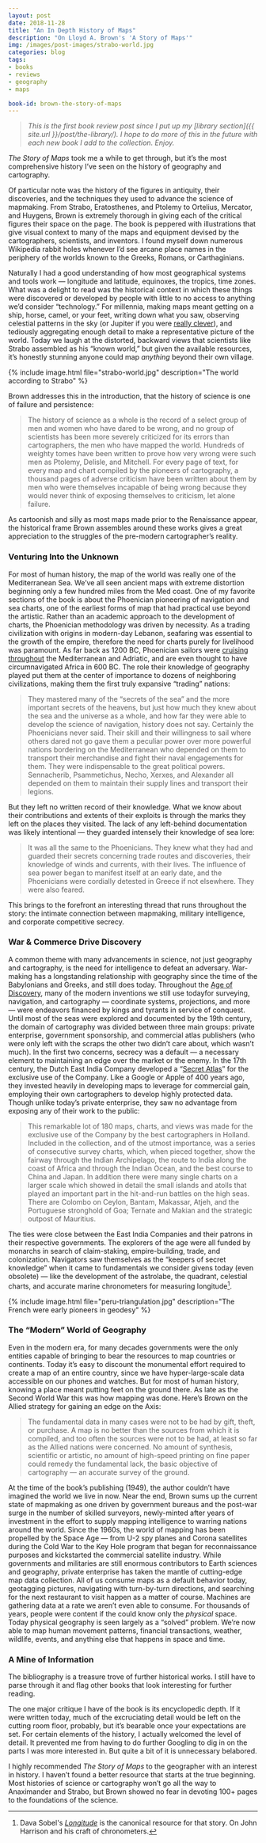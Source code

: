 ```yaml
---
layout: post
date: 2018-11-28
title: "An In Depth History of Maps"
description: "On Lloyd A. Brown's 'A Story of Maps'"
img: /images/post-images/strabo-world.jpg
categories: blog
tags:
- books
- reviews
- geography
- maps

book-id: brown-the-story-of-maps
---
```


> _This is the first book review post since I put up my [library section]({{ site.url }}/post/the-library/). I hope to do more of this in the future with each new book I add to the collection. Enjoy._

_The Story of Maps_ took me a while to get through, but it’s the most comprehensive history I’ve seen on the history of geography and cartography.

Of particular note was the history of the figures in antiquity, their discoveries, and the techniques they used to advance the science of mapmaking. From Strabo, Eratosthenes, and Ptolemy to Ortelius, Mercator, and Huygens, Brown is extremely thorough in giving each of the critical figures their space on the page. The book is peppered with illustrations that give visual context to many of the maps and equipment devised by the cartographers, scientists, and inventors. I found myself down numerous Wikipedia rabbit holes whenever I’d see arcane place names in the periphery of the worlds known to the Greeks, Romans, or Carthaginians.

Naturally I had a good understanding of how most geographical systems and tools work — longitude and latitude, equinoxes, the tropics, time zones. What was a delight to read was the historical context in which these things were discovered or developed by people with little to no access to anything we’d consider “technology.” For millennia, making maps meant getting on a ship, horse, camel, or your feet, writing down what you saw, observing celestial patterns in the sky (or Jupiter if you were [really clever](https://en.wikipedia.org/wiki/Galileo_Galilei#Jupiter's_moons "Galileo + Jupiter's moons")), and tediously aggregating enough detail to make a representative picture of the world. Today we laugh at the distorted, backward views that scientists like Strabo assembled as his “known world,” but given the available resources, it’s honestly stunning anyone could map _anything_ beyond their own village.

{% include image.html file="strabo-world.jpg" description="The world according to Strabo" %}

Brown addresses this in the introduction, that the history of science is one of failure and persistence:

> The history of science as a whole is the record of a select group of men and women who have dared to be wrong, and no group of scientists has been more severely criticized for its errors than cartographers, the men who have mapped the world. Hundreds of weighty tomes have been written to prove how very wrong were such men as Ptolemy, Delisle, and Mitchell. For every page of text, for every map and chart compiled by the pioneers of cartography, a thousand pages of adverse criticism have been written about them by men who were themselves incapable of being wrong because they would never think of exposing themselves to criticism, let alone failure.

As cartoonish and silly as most maps made prior to the Renaissance appear, the historical frame Brown assembles around these works gives a great appreciation to the struggles of the pre-modern cartographer’s reality. 

### Venturing Into the Unknown

For most of human history, the map of the world was really one of the Mediterranean Sea. We’ve all seen ancient maps with extreme distortion beginning only a few hundred miles from the Med coast. One of my favorite sections of the book is about the Phoenician pioneering of navigation and sea charts, one of the earliest forms of map that had practical use beyond the artistic. Rather than an academic approach to the development of charts, the Phoenician methodology was driven by necessity. As a trading civilization with origins in modern-day Lebanon, seafaring was essential to the growth of the empire, therefore the need for charts purely for livelihood was paramount. As far back as 1200 BC, Phoenician sailors were [cruising throughout](https://en.wikipedia.org/wiki/Phoenicia#/media/File:Griechischen_und_ph%C3%B6nizischen_Kolonien.jpg "Phoenician extents") the Mediterranean and Adriatic, and are even thought to have circumnavigated Africa in 600 BC. The role their knowledge of geography played put them at the center of importance to dozens of neighboring civilizations, making them the first truly expansive “trading” nations:

> They mastered many of the “secrets of the sea” and the more important secrets of the heavens, but just how much they knew about the sea and the universe as a whole, and how far they were able to develop the science of navigation, history does not say. Certainly the Phoenicians never said. Their skill and their willingness to sail where others dared not go gave them a peculiar power over more powerful nations bordering on the Mediterranean who depended on them to transport their merchandise and fight their naval engagements for them. They were indispensable to the great political powers. Sennacherib, Psammetichus, Necho, Xerxes, and Alexander all depended on them to maintain their supply lines and transport their legions.

But they left no written record of their knowledge. What we know about their contributions and extents of their exploits is through the marks they left on the places they visited. The lack of any left-behind documentation was likely intentional — they guarded intensely their knowledge of sea lore:

> It was all the same to the Phoenicians. They knew what they had and guarded their secrets concerning trade routes and discoveries, their knowledge of winds and currents, with their lives. The influence of sea power began to manifest itself at an early date, and the Phoenicians were cordially detested in Greece if not elsewhere. They were also feared.

This brings to the forefront an interesting thread that runs throughout the story: the intimate connection between mapmaking, military intelligence, and corporate competitive secrecy.

### War & Commerce Drive Discovery

A common theme with many advancements in science, not just geography and cartography, is the need for intelligence to defeat an adversary. War-making has a longstanding relationship with geography since the time of the Babylonians and Greeks, and still does today. Throughout the [Age of Discovery](https://en.wikipedia.org/wiki/Age_of_Discovery "Age of Discovery"), many of the modern inventions we still use todayfor surveying, navigation, and cartography — coordinate systems, projections, and more — were endeavors financed by kings and tyrants in service of conquest. Until most of the seas were explored and documented by the 19th century, the domain of cartography was divided between three main groups: private enterprise, government sponsorship, and commercial atlas publishers (who were only left with the scraps the other two didn’t care about, which wasn’t much). In the first two concerns, secrecy was a default — a necessary element to maintaining an edge over the market or the enemy. In the 17th century, the Dutch East India Company developed a “[Secret Atlas](http://www.helmink.com/Antique_Maps_Secret_Atlas.php "VOC Secret Atlas")” for the exclusive use of the Company. Like a Google or Apple of 400 years ago, they invested heavily in developing maps to leverage for commercial gain, employing their own cartographers to develop highly protected data. Though unlike today’s private enterprise, they saw no advantage from exposing any of their work to the public:

> This remarkable lot of 180 maps, charts, and views was made for the exclusive use of the Company by the best cartographers in Holland. Included in the collection, and of the utmost importance, was a series of consecutive survey charts, which, when pieced together, show the fairway through the Indian Archipelago, the route to India along the coast of Africa and through the Indian Ocean, and the best course to China and Japan. In addition there were many single charts on a larger scale which showed in detail the small islands and atolls that played an important part in the hit-and-run battles on the high seas. There are Colombo on Ceylon, Bantam, Makassar, Atjeh, and the Portuguese stronghold of Goa; Ternate and Makian and the strategic outpost of Mauritius.

The ties were close between the East India Companies and their patrons in their respective governments. The explorers of the age were all funded by monarchs in search of claim-staking, empire-building, trade, and colonization. Navigators saw themselves as the “keepers of secret knowledge” when it came to fundamentals we consider givens today (even obsolete) — like the development of the astrolabe, the quadrant, celestial charts, and accurate marine chronometers for measuring longitude[^longitude].

{% include image.html file="peru-triangulation.jpg" description="The French were early pioneers in geodesy" %}

### The “Modern” World of Geography

Even in the modern era, for many decades governments were the only entities capable of bringing to bear the resources to map countries or continents. Today it’s easy to discount the monumental effort required to create a map of an entire country, since we have hyper-large-scale data accessible on our phones and watches. But for most of human history, knowing a place meant putting feet on the ground there. As late as the Second World War this was how mapping was done. Here’s Brown on the Allied strategy for gaining an edge on the Axis:

> The fundamental data in many cases were not to be had by gift, theft, or purchase. A map is no better than the sources from which it is compiled, and too often the sources were not to be had, at least so far as the Allied nations were concerned. No amount of synthesis, scientific or artistic, no amount of high-speed printing on fine paper could remedy the fundamental lack, the basic objective of cartography — an accurate survey of the ground.

At the time of the book’s publishing (1949), the author couldn’t have imagined the world we live in now. Near the end, Brown sums up the current state of mapmaking as one driven by government bureaus and the post-war surge in the number of skilled surveyors, newly-minted after years of investment in the effort to supply mapping intelligence to warring nations around the world. Since the 1960s, the world of mapping has been propelled by the Space Age — from U-2 spy planes and Corona satellites during the Cold War to the Key Hole program that began for reconnaissance purposes and kickstarted the commercial satellite industry. While governments and militaries are still enormous contributors to Earth sciences and geography, private enterprise has taken the mantle of cutting-edge map data collection. All of us consume maps as a default behavior today, geotagging pictures, navigating with turn-by-turn directions, and searching for the next restaurant to visit happen as a matter of course. Machines are gathering data at a rate we aren’t even able to consume. For thousands of years, people were content if the could know only the _physical_ space. Today physical geography is seen largely as a “solved” problem. We’re now able to map human movement patterns, financial transactions, weather, wildlife, events, and anything else that happens in space and time.

### A Mine of Information

The bibliography is a treasure trove of further historical works. I still have to parse through it and flag other books that look interesting for further reading.

The one major critique I have of the book is its encyclopedic depth. If it were written today, much of the excruciating detail would be left on the cutting room floor, probably, but it’s bearable once your expectations are set. For certain elements of the history, I actually welcomed the level of detail. It prevented me from having to do further Googling to dig in on the parts I was more interested in. But quite a bit of it is unnecessary belabored.

I highly recommended _The Story of Maps_ to the geographer with an interest in history. I haven’t found a better resource that starts at the true beginning. Most histories of science or cartography won’t go all the way to Anaximander and Strabo, but Brown showed no fear in devoting 100+ pages to the foundations of the science.

[^longitude]: Dava Sobel's _[Longitude](https://www.goodreads.com/book/show/4806.Longitude)_ is the canonical resource for that story. On John Harrison and his craft of chronometers.
